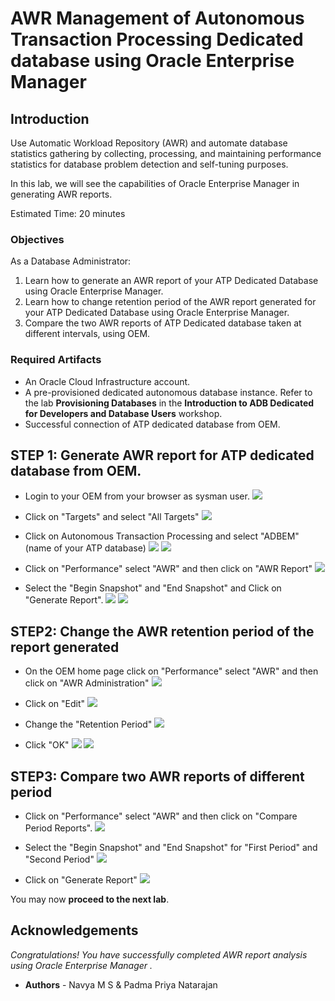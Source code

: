 # AWR Management of Autonomous Transaction Processing Dedicated database using Oracle Enterprise Manager

## Introduction
Use Automatic Workload Repository (AWR) and automate database statistics gathering by collecting, processing, and maintaining performance statistics for database problem detection and self-tuning purposes.

In this lab, we will see the capabilities of Oracle Enterprise Manager in generating AWR reports.

Estimated Time: 20 minutes

### Objectives

As a Database Administrator:

1. Learn how to generate an AWR report of your ATP Dedicated Database using Oracle Enterprise Manager.
2. Learn how to change retention period of the AWR report generated for your ATP Dedicated Database using Oracle Enterprise Manager.
3. Compare the two AWR reports of ATP Dedicated database taken at different intervals, using OEM.


### Required Artifacts

   - An Oracle Cloud Infrastructure account.
   - A pre-provisioned dedicated autonomous database instance. Refer to the lab **Provisioning Databases** in the **Introduction to ADB Dedicated for Developers and Database Users** workshop.
   - Successful connection of ATP dedicated database from OEM.


## STEP 1: Generate AWR report for ATP dedicated database from OEM.

- Login to your OEM from your browser as sysman user.
    ![](./images/us1_1.png " ")

- Click on "Targets" and select "All Targets"
    ![](./images/us1_2.png " ")

- Click on Autonomous Transaction Processing and select "ADBEM" (name of your ATP database)
    ![](./images/us1_3.png " ")
    ![](./images/us1_4.png " ")

- Click on "Performance" select "AWR" and then click on "AWR Report"
    ![](./images/us1_5.png " ")

- Select the "Begin Snapshot" and "End Snapshot" and Click on "Generate Report".
    ![](./images/us1_6.png " ")
    ![](./images/us1_7.png " ")

## STEP2: Change the AWR retention period of the report generated

- On the OEM home page click on "Performance" select "AWR" and then click on "AWR Administration"
    ![](./images/us1_8.png " ")

- Click on "Edit"
    ![](./images/us1_9.png " ")

- Change the "Retention Period"
    ![](./images/us1_10.png " ")

- Click "OK"
    ![](./images/us1_10.png " ")
    ![](./images/us1_11.png " ")

## STEP3: Compare two AWR reports of different period

- Click on "Performance" select "AWR" and then click on "Compare Period Reports".
    ![](./images/us1_12.png " ")

- Select the "Begin Snapshot" and "End Snapshot" for "First Period" and "Second Period"
    ![](./images/us1_14.png " ")

- Click on "Generate Report"
    ![](./images/us1_13.png " ")

You may now **proceed to the next lab**.

## Acknowledgements

*Congratulations! You have successfully completed AWR report analysis using Oracle Enterprise Manager .*

- **Authors** - Navya M S & Padma Priya Natarajan
